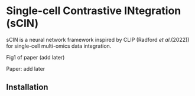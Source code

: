 # Single-cell Contrastive INtegration (sCIN)

sCIN is a neural network framework inspired by CLIP (Radford _et al_.(2022)) for single-cell multi-omics data integration.

Fig1 of paper (add later)

Paper: add later

## Installation

